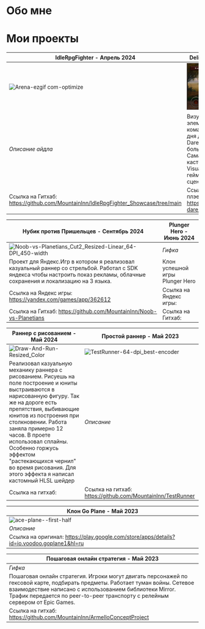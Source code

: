 # Обо мне

# Мои проекты

|IdleRpgFighter - Апрель 2024 | Delivery of Death - Май 2023 |
|----|---|
|![Arena-ezgif com-optimize](https://github.com/user-attachments/assets/7752e597-a67f-454e-8ca4-9c8f1aeacd7a)|[<img src="./DeliveryOfDeath.JPG" width="700"/>](https://github.com/MountainInn/Portfolio/blob/main/DeliveryOfDeath.JPG?raw=true)|
|*Описание айдла* | Визуальная новелла с элементами рпг. Сделана командой из 7 человек за 3 дня для гейм-джема Ludum Dare 53. В этом проекте большую часть кода написал я. Самая выдающаяся фича это кастомные ноды на пакете Visual Scripting, в которые геймдизайнеры переносили сценарий игры. |
|Ссылка на Гитхаб: https://github.com/MountainInn/IdleRpgFighter_Showcase/tree/main | Ссылка на Ludum Dare, с плэером: https://ldjam.com/events/ludum-dare/53/delivery-of-death |

| ﻿Нубик против Пришельцев - Сентябрь 2024 | Plunger Hero - Июнь 2024 |
|--|--|
|![Noob-vs-Planetians_Cut2_Resized-Linear_64-DPI_450-width](https://github.com/user-attachments/assets/8e4b38b4-aafe-459b-9c1e-fe9caf87077f)| *Гифка*|
|Проект для Яндекс.Игр в котором я реализовал казуальный раннер со стрельбой. Работал с SDK яндекса чтобы настроить показ рекламы, облачные сохранения и локализацию на 3 языка. | Клон успешной игры Plunger Hero |
|Ссылка на Яндекс игры: https://yandex.com/games/app/362612  | Ссылка на Яндекс игры: |
|Ссылка на Гитхаб: https://github.com/MountainInn/Noob-vs-Planetians| Ссылка на Гитхаб: |

| Раннер с рисованием - Май 2024 | Простой раннер - Май 2023 |
|--|--|
|![Draw-And-Run-Resized_Color](https://github.com/user-attachments/assets/ee0e7831-27bd-4025-8803-f5bcf2fb58fe)|![TestRunner-64-dpi_best-encoder](https://github.com/user-attachments/assets/de7050ae-ec5b-46f9-a355-59c7090fc2b7) |
| Реализовал казуальную механику раннера с рисованием. Рисуешь на поле построение и юниты выстраиваются в нарисованную фигуру. Так же на дороге есть препятствия, выбивающие юнитов из построения при столкновении. Работа заняла примерно 12 часов. В проете использовал сплайны. Особенно горжусь эффектом "растекающихся чернил" во время рисования. Для этого эффекта я написал кастомный HLSL шейдер | *Описание* |
| Ссылка на гитхаб: | Ссылка на гитхаб: https://github.com/MountainInn/TestRunner | 

| Клон Go Plane - Май 2023 |
|--|
|![ace-plane--first-half](https://github.com/user-attachments/assets/902cd2d3-5edb-4210-9eae-3d06773de994)|
| *Описание* |
| Ссылка на оригинал: https://play.google.com/store/apps/details?id=io.voodoo.goplane1&hl=ru |

|Пошаговая онлайн стратегия - Май 2023 |
|--|
|*Гифка*|
| ﻿Пошаговая онлайн стратегия. Игроки могут двигать персонажей по гексовой карте, подбирать предметы. Работает туман войны. Сетевое взаимодествие написано с использованием библиотеки Mirror. Трафик передается по peer-to-peer транспорту с релейным сервером от Epic Games.  |
|Ссылка на гитхаб: https://github.com/MountainInn/ArmelloConceptProject |
